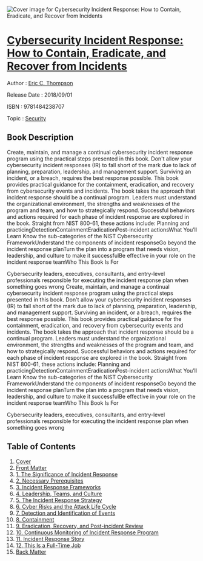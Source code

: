 ![Cover image for Cybersecurity Incident Response: How to Contain, Eradicate, and Recover from Incidents](https://imgdetail.ebookreading.net/cover/cover/security/EB9781484238707.jpg)

[Cybersecurity Incident Response: How to Contain, Eradicate, and Recover from Incidents](https://ebookreading.net/view/book/Cybersecurity+Incident+Response%3A+How+to+Contain%2C+Eradicate%2C+and+Recover+from+Incidents-EB9781484238707_1.html "Cybersecurity Incident Response: How to Contain, Eradicate, and Recover from Incidents")
====================================================================================================================

Author : [Eric C. Thompson](https://ebookreading.net/search/author/Eric+C.+Thompson)

Release Date : 2018/09/01

ISBN : 9781484238707

Topic : [Security](https://ebookreading.net/search/category/security)

Book Description
-----------------

Create, maintain, and manage a continual cybersecurity incident response program using the practical steps presented in this book. Don't allow your cybersecurity incident responses (IR) to fall short of the mark due to lack of planning, preparation, leadership, and management support. 
Surviving an incident, or a breach, requires the best response possible. This book provides practical guidance for the containment, eradication, and recovery from cybersecurity events and incidents.
The book takes the approach that incident response should be a continual program. Leaders must understand the organizational environment, the strengths and weaknesses of the program and team, and how to strategically respond. Successful behaviors and actions required for each phase of incident response are explored in the book. Straight from NIST 800-61, these actions include:
Planning and practicingDetectionContainmentEradicationPost-incident actionsWhat You’ll Learn
Know the sub-categories of the NIST Cybersecurity FrameworkUnderstand the components of incident responseGo beyond the incident response planTurn the plan into a program that needs vision, leadership, and culture to make it successfulBe effective in your role on the incident response teamWho This Book Is For
 
Cybersecurity leaders, executives, consultants, and entry-level professionals responsible for executing the incident response plan when something goes wrong
              Create, maintain, and manage a continual cybersecurity incident response program using the practical steps presented in this book. Don't allow your cybersecurity incident responses (IR) to fall short of the mark due to lack of planning, preparation, leadership, and management support. 
Surviving an incident, or a breach, requires the best response possible. This book provides practical guidance for the containment, eradication, and recovery from cybersecurity events and incidents.
The book takes the approach that incident response should be a continual program. Leaders must understand the organizational environment, the strengths and weaknesses of the program and team, and how to strategically respond. Successful behaviors and actions required for each phase of incident response are explored in the book. Straight from NIST 800-61, these actions include:
Planning and practicingDetectionContainmentEradicationPost-incident actionsWhat You’ll Learn
Know the sub-categories of the NIST Cybersecurity FrameworkUnderstand the components of incident responseGo beyond the incident response planTurn the plan into a program that needs vision, leadership, and culture to make it successfulBe effective in your role on the incident response teamWho This Book Is For
 
Cybersecurity leaders, executives, consultants, and entry-level professionals responsible for executing the incident response plan when something goes wrong
              
Table of Contents
-----------------

1. [Cover](https://ebookreading.net/view/book/Cybersecurity+Incident+Response%3A+How+to+Contain%2C+Eradicate%2C+and+Recover+from+Incidents-EB9781484238707_1.html)
1. [Front Matter](https://ebookreading.net/view/book/Cybersecurity+Incident+Response%3A+How+to+Contain%2C+Eradicate%2C+and+Recover+from+Incidents-EB9781484238707_2.html)
1. [1. The Significance of Incident Response](https://ebookreading.net/view/book/Cybersecurity+Incident+Response%3A+How+to+Contain%2C+Eradicate%2C+and+Recover+from+Incidents-EB9781484238707_3.html)
1. [2. Necessary Prerequisites](https://ebookreading.net/view/book/Cybersecurity+Incident+Response%3A+How+to+Contain%2C+Eradicate%2C+and+Recover+from+Incidents-EB9781484238707_4.html)
1. [3. Incident Response Frameworks](https://ebookreading.net/view/book/Cybersecurity+Incident+Response%3A+How+to+Contain%2C+Eradicate%2C+and+Recover+from+Incidents-EB9781484238707_5.html)
1. [4. Leadership, Teams, and Culture](https://ebookreading.net/view/book/Cybersecurity+Incident+Response%3A+How+to+Contain%2C+Eradicate%2C+and+Recover+from+Incidents-EB9781484238707_7.html)
1. [5. The Incident Response Strategy](https://ebookreading.net/view/book/Cybersecurity+Incident+Response%3A+How+to+Contain%2C+Eradicate%2C+and+Recover+from+Incidents-EB9781484238707_8.html)
1. [6. Cyber Risks and the Attack Life Cycle](https://ebookreading.net/view/book/Cybersecurity+Incident+Response%3A+How+to+Contain%2C+Eradicate%2C+and+Recover+from+Incidents-EB9781484238707_9.html)
1. [7. Detection and Identification of Events](https://ebookreading.net/view/book/Cybersecurity+Incident+Response%3A+How+to+Contain%2C+Eradicate%2C+and+Recover+from+Incidents-EB9781484238707_10.html)
1. [8. Containment](https://ebookreading.net/view/book/Cybersecurity+Incident+Response%3A+How+to+Contain%2C+Eradicate%2C+and+Recover+from+Incidents-EB9781484238707_0.html)
1. [9. Eradication, Recovery, and Post-incident Review](https://ebookreading.net/view/book/Cybersecurity+Incident+Response%3A+How+to+Contain%2C+Eradicate%2C+and+Recover+from+Incidents-EB9781484238707_11.html)
1. [10. Continuous Monitoring of Incident Response Program](https://ebookreading.net/view/book/Cybersecurity+Incident+Response%3A+How+to+Contain%2C+Eradicate%2C+and+Recover+from+Incidents-EB9781484238707_12.html)
1. [11. Incident Response Story](https://ebookreading.net/view/book/Cybersecurity+Incident+Response%3A+How+to+Contain%2C+Eradicate%2C+and+Recover+from+Incidents-EB9781484238707_13.html)
1. [12. This Is a Full-Time Job](https://ebookreading.net/view/book/Cybersecurity+Incident+Response%3A+How+to+Contain%2C+Eradicate%2C+and+Recover+from+Incidents-EB9781484238707_14.html)
1. [Back Matter](https://ebookreading.net/view/book/Cybersecurity+Incident+Response%3A+How+to+Contain%2C+Eradicate%2C+and+Recover+from+Incidents-EB9781484238707_15.html)
